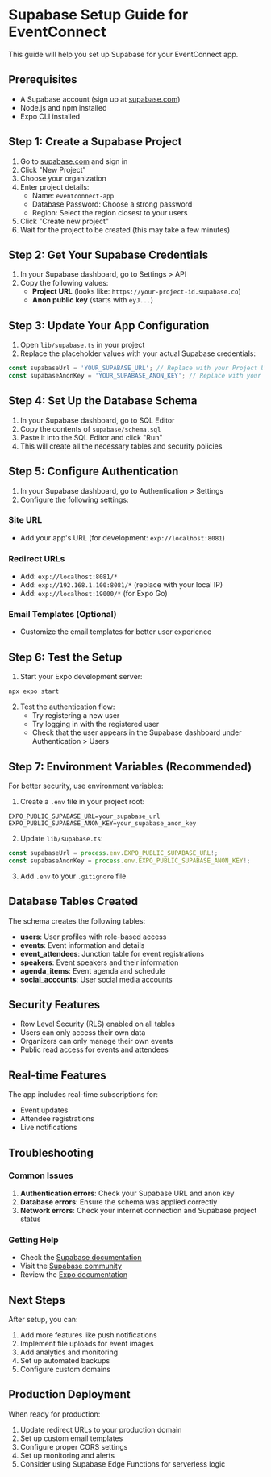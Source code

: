 # Supabase Setup Guide for EventConnect

This guide will help you set up Supabase for your EventConnect app.

## Prerequisites

- A Supabase account (sign up at [supabase.com](https://supabase.com))
- Node.js and npm installed
- Expo CLI installed

## Step 1: Create a Supabase Project

1. Go to [supabase.com](https://supabase.com) and sign in
2. Click "New Project"
3. Choose your organization
4. Enter project details:
   - Name: `eventconnect-app`
   - Database Password: Choose a strong password
   - Region: Select the region closest to your users
5. Click "Create new project"
6. Wait for the project to be created (this may take a few minutes)

## Step 2: Get Your Supabase Credentials

1. In your Supabase dashboard, go to Settings > API
2. Copy the following values:
   - **Project URL** (looks like: `https://your-project-id.supabase.co`)
   - **Anon public key** (starts with `eyJ...`)

## Step 3: Update Your App Configuration

1. Open `lib/supabase.ts` in your project
2. Replace the placeholder values with your actual Supabase credentials:

```typescript
const supabaseUrl = 'YOUR_SUPABASE_URL'; // Replace with your Project URL
const supabaseAnonKey = 'YOUR_SUPABASE_ANON_KEY'; // Replace with your Anon public key
```

## Step 4: Set Up the Database Schema

1. In your Supabase dashboard, go to SQL Editor
2. Copy the contents of `supabase/schema.sql`
3. Paste it into the SQL Editor and click "Run"
4. This will create all the necessary tables and security policies

## Step 5: Configure Authentication

1. In your Supabase dashboard, go to Authentication > Settings
2. Configure the following settings:

### Site URL
- Add your app's URL (for development: `exp://localhost:8081`)

### Redirect URLs
- Add: `exp://localhost:8081/*`
- Add: `exp://192.168.1.100:8081/*` (replace with your local IP)
- Add: `exp://localhost:19000/*` (for Expo Go)

### Email Templates (Optional)
- Customize the email templates for better user experience

## Step 6: Test the Setup

1. Start your Expo development server:
```bash
npx expo start
```

2. Test the authentication flow:
   - Try registering a new user
   - Try logging in with the registered user
   - Check that the user appears in the Supabase dashboard under Authentication > Users

## Step 7: Environment Variables (Recommended)

For better security, use environment variables:

1. Create a `.env` file in your project root:
```
EXPO_PUBLIC_SUPABASE_URL=your_supabase_url
EXPO_PUBLIC_SUPABASE_ANON_KEY=your_supabase_anon_key
```

2. Update `lib/supabase.ts`:
```typescript
const supabaseUrl = process.env.EXPO_PUBLIC_SUPABASE_URL!;
const supabaseAnonKey = process.env.EXPO_PUBLIC_SUPABASE_ANON_KEY!;
```

3. Add `.env` to your `.gitignore` file

## Database Tables Created

The schema creates the following tables:

- **users**: User profiles with role-based access
- **events**: Event information and details
- **event_attendees**: Junction table for event registrations
- **speakers**: Event speakers and their information
- **agenda_items**: Event agenda and schedule
- **social_accounts**: User social media accounts

## Security Features

- Row Level Security (RLS) enabled on all tables
- Users can only access their own data
- Organizers can only manage their own events
- Public read access for events and attendees

## Real-time Features

The app includes real-time subscriptions for:
- Event updates
- Attendee registrations
- Live notifications

## Troubleshooting

### Common Issues

1. **Authentication errors**: Check your Supabase URL and anon key
2. **Database errors**: Ensure the schema was applied correctly
3. **Network errors**: Check your internet connection and Supabase project status

### Getting Help

- Check the [Supabase documentation](https://supabase.com/docs)
- Visit the [Supabase community](https://github.com/supabase/supabase/discussions)
- Review the [Expo documentation](https://docs.expo.dev)

## Next Steps

After setup, you can:

1. Add more features like push notifications
2. Implement file uploads for event images
3. Add analytics and monitoring
4. Set up automated backups
5. Configure custom domains

## Production Deployment

When ready for production:

1. Update redirect URLs to your production domain
2. Set up custom email templates
3. Configure proper CORS settings
4. Set up monitoring and alerts
5. Consider using Supabase Edge Functions for serverless logic 